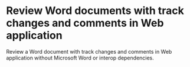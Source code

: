# Review Word documents with track changes and comments in Web application
Review a Word document with track changes and comments in Web application without Microsoft Word or interop dependencies.
